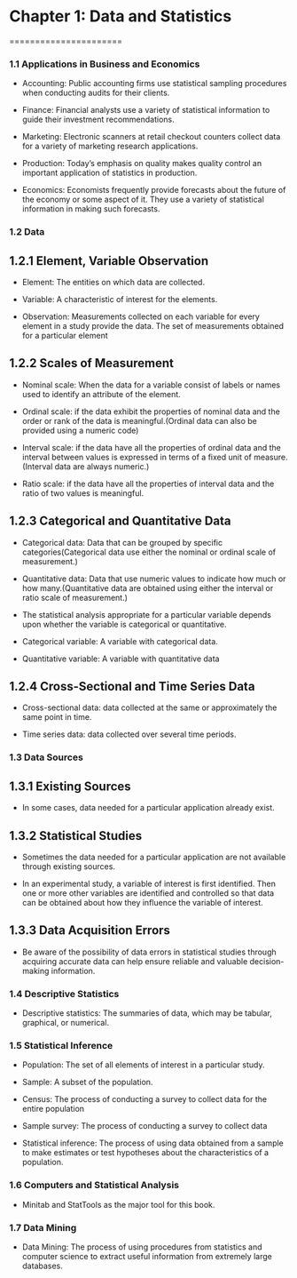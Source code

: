 # Chapter 1: Data and Statistics
======================

### 1.1 Applications in Business and Economics

* Accounting: Public accounting firms use statistical sampling procedures when conducting audits for their
clients.

* Finance: Financial analysts use a variety of statistical information to guide their investment recommendations.

* Marketing: Electronic scanners at retail checkout counters collect data for a variety of marketing research
applications.

* Production: Today’s emphasis on quality makes quality control an important application of statistics
in production.

* Economics: Economists frequently provide forecasts about the future of the economy or some aspect of it.
They use a variety of statistical information in making such forecasts.

### 1.2 Data

## 1.2.1 Element, Variable Observation

* Element: The entities on which data are collected.

* Variable: A characteristic of interest for the elements.

* Observation: Measurements collected on each variable for every element in a study provide the data. The
set of measurements obtained for a particular element

## 1.2.2 Scales of Measurement

* Nominal scale: When the data for a variable consist of labels or names used to identify an attribute of
the element.

* Ordinal scale: if the data exhibit the properties of nominal data and the order or rank of the data is meaningful.(Ordinal data can also be provided using a numeric code)

* Interval scale: if the data have all the properties of ordinal data and the interval between values is expressed in terms of a fixed unit of measure.(Interval data are always numeric.)

* Ratio scale: if the data have all the properties of interval data and the ratio of two values is meaningful.

## 1.2.3 Categorical and Quantitative Data

* Categorical data: Data that can be grouped by specific categories(Categorical data use either the nominal or ordinal scale of measurement.)

* Quantitative data: Data that use numeric values to indicate how much or how many.(Quantitative data are obtained using either the interval or ratio scale of measurement.)

* The statistical analysis appropriate for a particular variable depends upon whether the variable is categorical or quantitative.

* Categorical variable: A variable with categorical data.

* Quantitative variable: A variable with quantitative data

## 1.2.4 Cross-Sectional and Time Series Data

* Cross-sectional data: data collected at the same or approximately the same point in time.

* Time series data: data collected over several time periods.

### 1.3 Data Sources

## 1.3.1 Existing Sources

* In some cases, data needed for a particular application already exist.

## 1.3.2 Statistical Studies

* Sometimes the data needed for a particular application are not available through existing sources.

* In an experimental study, a variable of interest is first identified. Then one or more other variables are identified and controlled so that data can be obtained about how they influence the variable of interest.

## 1.3.3 Data Acquisition Errors

* Be aware of the possibility of data errors in statistical studies through acquiring accurate data can help ensure reliable and valuable decision-making information.

### 1.4 Descriptive Statistics

* Descriptive statistics: The summaries of data, which may be tabular, graphical, or numerical. 

### 1.5 Statistical Inference

* Population: The set of all elements of interest in a particular study.

* Sample: A subset of the population.

* Census: The process of conducting a survey to collect data for the entire population

* Sample survey: The process of conducting a survey to collect data

* Statistical inference: The process of using data obtained from a sample to make estimates or test hypotheses about the characteristics of a population.

### 1.6 Computers and Statistical Analysis

* Minitab and StatTools as the major tool for this book. 

### 1.7 Data Mining

* Data Mining: The process of using procedures from statistics and computer science to extract useful information from extremely large databases.
















































